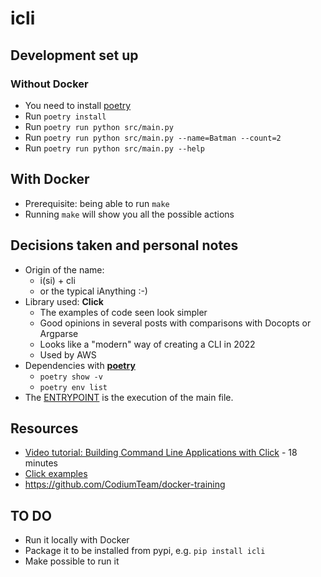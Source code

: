 # icli

## Development set up
### Without Docker
- You need to install [poetry](https://python-poetry.org/docs/#installation)
- Run `poetry install`
- Run `poetry run python src/main.py`
- Run `poetry run python src/main.py --name=Batman --count=2`
- Run `poetry run python src/main.py --help`

## With Docker
- Prerequisite: being able to run `make`
- Running `make` will show you all the possible actions

## Decisions taken and personal notes
- Origin of the name: 
    - i(si) + cli
    - or the typical iAnything :-)
- Library used: **Click**
    - The examples of code seen look simpler
    - Good opinions in several posts with comparisons with Docopts or Argparse
    - Looks like a "modern" way of creating a CLI in 2022
    - Used by AWS
- Dependencies with [**poetry**](https://python-poetry.org/)
    - `poetry show -v`
    - `poetry env list`
- The [ENTRYPOINT](https://docs.docker.com/develop/develop-images/dockerfile_best-practices/#entrypoint) is the execution of the main file.

## Resources
- [Video tutorial: Building Command Line Applications with Click](https://www.youtube.com/watch?v=kNke39OZ2k0) - 18 minutes
- [Click examples](https://click.palletsprojects.com/en/7.x/quickstart/#screencast-and-examples)
- https://github.com/CodiumTeam/docker-training

## TO DO
- Run it locally with Docker
- Package it to be installed from pypi, e.g. `pip install icli`
- Make possible to run it 